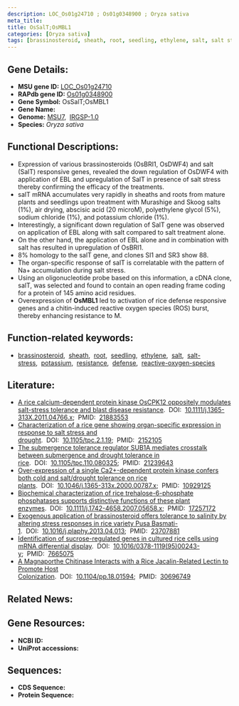 ```yaml
---
description: LOC_Os01g24710 ; Os01g0348900 ; Oryza sativa
meta_title:
title: OsSalT;OsMBL1
categories: [Oryza sativa]
tags: [brassinosteroid, sheath, root, seedling, ethylene, salt, salt stress, potassium, resistance, defense, reactive oxygen species]
---
```


## Gene Details:
- **MSU gene ID:** [LOC_Os01g24710](http://rice.uga.edu/cgi-bin/ORF_infopage.cgi?orf=LOC_Os01g24710)  
- **RAPdb gene ID:** [Os01g0348900](https://rapdb.dna.affrc.go.jp/locus/?name=Os01g0348900)  
- **Gene Symbol:** OsSalT;OsMBL1
- **Gene Name:**
- **Genome:**  [MSU7](http://rice.uga.edu/),&nbsp;&nbsp;[IRGSP-1.0](https://rapdb.dna.affrc.go.jp/download/irgsp1.html)
- **Species:** *Oryza sativa*

## Functional Descriptions:
   - Expression of various brassinosteroids (OsBRI1, OsDWF4) and salt (SalT) responsive genes, revealed the down regulation of OsDWF4 with application of EBL and upregulation of SalT in presence of salt stress thereby confirming the efficacy of the treatments.
   - salT mRNA accumulates very rapidly in sheaths and roots from mature plants and seedlings upon treatment with Murashige and Skoog salts (1%), air drying, abscisic acid (20 microM), polyethylene glycol (5%), sodium chloride (1%), and potassium chloride (1%).
   - Interestingly, a significant down regulation of SalT gene was observed on application of EBL along with salt compared to salt treatment alone.
   - On the other hand, the application of EBL alone and in combination with salt has resulted in upregulation of OsBRI1.
   - 8% homology to the salT gene, and clones SI1 and SR3 show 88.
   - The organ-specific response of salT is correlatable with the pattern of Na+ accumulation during salt stress.
   - Using an oligonucleotide probe based on this information, a cDNA clone, salT, was selected and found to contain an open reading frame coding for a protein of 145 amino acid residues.
   - Overexpression of **OsMBL1** led to activation of rice defense responsive genes and a chitin-induced reactive oxygen species (ROS) burst, thereby enhancing resistance to M.

## Function-related keywords:
   - [brassinosteroid](/tags/brassinosteroid/),&nbsp;&nbsp;[sheath](/tags/sheath/),&nbsp;&nbsp;[root](/tags/root/),&nbsp;&nbsp;[seedling](/tags/seedling/),&nbsp;&nbsp;[ethylene](/tags/ethylene/),&nbsp;&nbsp;[salt](/tags/salt/),&nbsp;&nbsp;[salt-stress](/tags/salt-stress/),&nbsp;&nbsp;[potassium](/tags/potassium/),&nbsp;&nbsp;[resistance](/tags/resistance/),&nbsp;&nbsp;[defense](/tags/defense/),&nbsp;&nbsp;[reactive-oxygen-species](/tags/reactive-oxygen-species/)

## Literature:
   - [A rice calcium-dependent protein kinase OsCPK12 oppositely modulates salt-stress tolerance and blast disease resistance](https://www.doi.org/10.1111/j.1365-313X.2011.04766.x).&nbsp;&nbsp;DOI:&nbsp;&nbsp;[10.1111/j.1365-313X.2011.04766.x](https://www.doi.org/10.1111/j.1365-313X.2011.04766.x);&nbsp;&nbsp;PMID:&nbsp;&nbsp;[21883553](https://pubmed.ncbi.nlm.nih.gov/21883553/)
   - [Characterization of a rice gene showing organ-specific expression in response to salt stress and drought](https://www.doi.org/10.1105/tpc.2.1.19).&nbsp;&nbsp;DOI:&nbsp;&nbsp;[10.1105/tpc.2.1.19](https://www.doi.org/10.1105/tpc.2.1.19);&nbsp;&nbsp;PMID:&nbsp;&nbsp;[2152105](https://pubmed.ncbi.nlm.nih.gov/2152105/)
   - [The submergence tolerance regulator SUB1A mediates crosstalk between submergence and drought tolerance in rice](https://www.doi.org/10.1105/tpc.110.080325).&nbsp;&nbsp;DOI:&nbsp;&nbsp;[10.1105/tpc.110.080325](https://www.doi.org/10.1105/tpc.110.080325);&nbsp;&nbsp;PMID:&nbsp;&nbsp;[21239643](https://pubmed.ncbi.nlm.nih.gov/21239643/)
   - [Over-expression of a single Ca2+-dependent protein kinase confers both cold and salt/drought tolerance on rice plants](https://www.doi.org/10.1046/j.1365-313x.2000.00787.x).&nbsp;&nbsp;DOI:&nbsp;&nbsp;[10.1046/j.1365-313x.2000.00787.x](https://www.doi.org/10.1046/j.1365-313x.2000.00787.x);&nbsp;&nbsp;PMID:&nbsp;&nbsp;[10929125](https://pubmed.ncbi.nlm.nih.gov/10929125/)
   - [Biochemical characterization of rice trehalose-6-phosphate phosphatases supports distinctive functions of these plant enzymes](https://www.doi.org/10.1111/j.1742-4658.2007.05658.x).&nbsp;&nbsp;DOI:&nbsp;&nbsp;[10.1111/j.1742-4658.2007.05658.x](https://www.doi.org/10.1111/j.1742-4658.2007.05658.x);&nbsp;&nbsp;PMID:&nbsp;&nbsp;[17257172](https://pubmed.ncbi.nlm.nih.gov/17257172/)
   - [Exogenous application of brassinosteroid offers tolerance to salinity by altering stress responses in rice variety Pusa Basmati-1](https://www.doi.org/10.1016/j.plaphy.2013.04.013).&nbsp;&nbsp;DOI:&nbsp;&nbsp;[10.1016/j.plaphy.2013.04.013](https://www.doi.org/10.1016/j.plaphy.2013.04.013);&nbsp;&nbsp;PMID:&nbsp;&nbsp;[23707881](https://pubmed.ncbi.nlm.nih.gov/23707881/)
   - [Identification of sucrose-regulated genes in cultured rice cells using mRNA differential display](https://www.doi.org/10.1016/0378-1119(95)00243-y).&nbsp;&nbsp;DOI:&nbsp;&nbsp;[10.1016/0378-1119(95)00243-y](https://www.doi.org/10.1016/0378-1119(95)00243-y);&nbsp;&nbsp;PMID:&nbsp;&nbsp;[7665075](https://pubmed.ncbi.nlm.nih.gov/7665075/)
   - [A Magnaporthe Chitinase Interacts with a Rice Jacalin-Related Lectin to Promote Host Colonization](https://www.doi.org/10.1104/pp.18.01594).&nbsp;&nbsp;DOI:&nbsp;&nbsp;[10.1104/pp.18.01594](https://www.doi.org/10.1104/pp.18.01594);&nbsp;&nbsp;PMID:&nbsp;&nbsp;[30696749](https://pubmed.ncbi.nlm.nih.gov/30696749/)

## Related News:

## Gene Resources:
- **NCBI ID:**  []()
- **UniProt accessions:** [](https://www.uniprot.org/uniprotkb//entry)

## Sequences:
- **CDS Sequence:**
- **Protein Sequence:**
